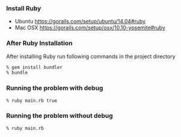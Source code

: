 ### Install Ruby
* Ubuntu https://gorails.com/setup/ubuntu/14.04#ruby
* Mac OSX https://gorails.com/setup/osx/10.10-yosemite#ruby

### After Ruby Installation
After installing Ruby run following commands in the project directory
```sh
% gem install bundler
% bundle
```

### Running the problem with debug
```sh
% ruby main.rb true
```

### Running the problem without debug
```sh
% ruby main.rb
```
